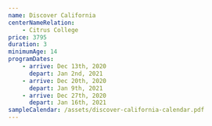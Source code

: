 ```yaml
---
name: Discover California
centerNameRelation:
    - Citrus College
price: 3795
duration: 3
minimumAge: 14
programDates:
    - arrive: Dec 13th, 2020
      depart: Jan 2nd, 2021
    - arrive: Dec 20th, 2020
      depart: Jan 9th, 2021
    - arrive: Dec 27th, 2020
      depart: Jan 16th, 2021
sampleCalendar: /assets/discover-california-calendar.pdf
---
```

